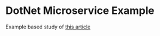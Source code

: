 ﻿# DotNet Microservice Example

Example based study of [this article](https://docs.microsoft.com/en-us/dotnet/architecture/microservices/microservice-ddd-cqrs-patterns/net-core-microservice-domain-model.)